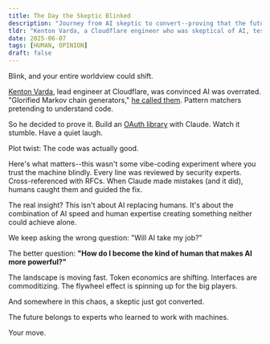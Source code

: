 ```yaml
---
title: The Day the Skeptic Blinked
description: "Journey from AI skeptic to convert--proving that the future belongs to experts who learned to work with machines."
tldr: "Kenton Varda, a Cloudflare engineer who was skeptical of AI, tested Claude by building an OAuth library. The code was surprisingly good, leading him to realize the power isn't in AI replacing humans, but in the combination of AI speed and human expertise."
date: 2025-06-07
tags: [HUMAN, OPINION]
draft: false
---
```


Blink, and your entire worldview could shift.

[Kenton Varda](https://x.com/KentonVarda), lead engineer at Cloudflare, was convinced AI was overrated. "Glorified Markov chain generators," [he called them](https://github.com/cloudflare/workers-oauth-provider/?tab=readme-ov-file#written-using-claude). Pattern matchers pretending to understand code.

So he decided to prove it. Build an [OAuth library](https://github.com/cloudflare/workers-oauth-provider/?tab=readme-ov-file#written-using-claude) with Claude. Watch it stumble. Have a quiet laugh.

Plot twist: The code was actually good.

Here's what matters--this wasn't some vibe-coding experiment where you trust the machine blindly. Every line was reviewed by security experts. Cross-referenced with RFCs. When Claude made mistakes (and it did), humans caught them and guided the fix.

The real insight? This isn't about AI replacing humans. It's about the combination of AI speed and human expertise creating something neither could achieve alone.

We keep asking the wrong question: "Will AI take my job?"

The better question: **"How do I become the kind of human that makes AI more powerful?"**

The landscape is moving fast. Token economics are shifting. Interfaces are commoditizing. The flywheel effect is spinning up for the big players.

And somewhere in this chaos, a skeptic just got converted.

The future belongs to experts who learned to work with machines.

Your move.